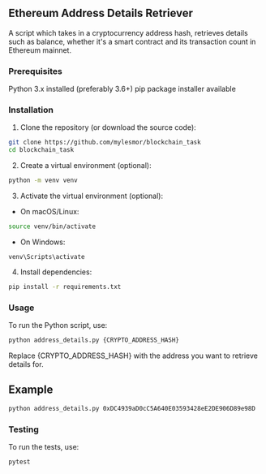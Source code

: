 ## Ethereum Address Details Retriever
A script which takes in a cryptocurrency address hash, retrieves details such as balance, whether it's a smart contract and its transaction count in Ethereum mainnet.

### Prerequisites
Python 3.x installed (preferably 3.6+)
pip package installer available

### Installation

1. Clone the repository (or download the source code):

```bash
git clone https://github.com/mylesmor/blockchain_task
cd blockchain_task
```

2. Create a virtual environment (optional):

```bash
python -m venv venv
```

3. Activate the virtual environment (optional):

- On macOS/Linux:
```bash
source venv/bin/activate
```

- On Windows:
```
venv\Scripts\activate
```

4. Install dependencies:

```bash
pip install -r requirements.txt
```

### Usage
To run the Python script, use:

```bash
python address_details.py {CRYPTO_ADDRESS_HASH}
```
Replace {CRYPTO_ADDRESS_HASH} with the address you want to retrieve details for.

## Example
```bash
python address_details.py 0xDC4939aD0cC5A640E03593428eE2DE906D89e98D
```

### Testing
To run the tests, use:

```bash
pytest
```


